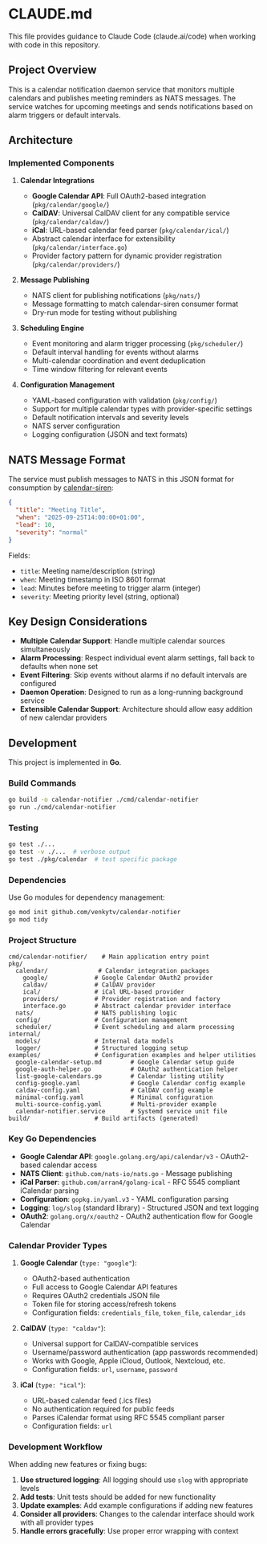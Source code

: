 # CLAUDE.md

This file provides guidance to Claude Code (claude.ai/code) when working with code in this repository.

## Project Overview

This is a calendar notification daemon service that monitors multiple calendars and publishes meeting reminders as NATS messages. The service watches for upcoming meetings and sends notifications based on alarm triggers or default intervals.

## Architecture

### Implemented Components

1. **Calendar Integrations**
   - **Google Calendar API**: Full OAuth2-based integration (`pkg/calendar/google/`)
   - **CalDAV**: Universal CalDAV client for any compatible service (`pkg/calendar/caldav/`)
   - **iCal**: URL-based calendar feed parser (`pkg/calendar/ical/`)
   - Abstract calendar interface for extensibility (`pkg/calendar/interface.go`)
   - Provider factory pattern for dynamic provider registration (`pkg/calendar/providers/`)

2. **Message Publishing**
   - NATS client for publishing notifications (`pkg/nats/`)
   - Message formatting to match calendar-siren consumer format
   - Dry-run mode for testing without publishing

3. **Scheduling Engine**
   - Event monitoring and alarm trigger processing (`pkg/scheduler/`)
   - Default interval handling for events without alarms
   - Multi-calendar coordination and event deduplication
   - Time window filtering for relevant events

4. **Configuration Management**
   - YAML-based configuration with validation (`pkg/config/`)
   - Support for multiple calendar types with provider-specific settings
   - Default notification intervals and severity levels
   - NATS server configuration
   - Logging configuration (JSON and text formats)

## NATS Message Format

The service must publish messages to NATS in this JSON format for consumption by [calendar-siren](https://github.com/venkytv/calendar-siren):

```json
{
  "title": "Meeting Title",
  "when": "2025-09-25T14:00:00+01:00",
  "lead": 10,
  "severity": "normal"
}
```

Fields:
- `title`: Meeting name/description (string)
- `when`: Meeting timestamp in ISO 8601 format
- `lead`: Minutes before meeting to trigger alarm (integer)
- `severity`: Meeting priority level (string, optional)

## Key Design Considerations

- **Multiple Calendar Support**: Handle multiple calendar sources simultaneously
- **Alarm Processing**: Respect individual event alarm settings, fall back to defaults when none set
- **Event Filtering**: Skip events without alarms if no default intervals are configured
- **Daemon Operation**: Designed to run as a long-running background service
- **Extensible Calendar Support**: Architecture should allow easy addition of new calendar providers

## Development

This project is implemented in **Go**.

### Build Commands
```bash
go build -o calendar-notifier ./cmd/calendar-notifier
go run ./cmd/calendar-notifier
```

### Testing
```bash
go test ./...
go test -v ./...  # verbose output
go test ./pkg/calendar  # test specific package
```

### Dependencies
Use Go modules for dependency management:
```bash
go mod init github.com/venkytv/calendar-notifier
go mod tidy
```

### Project Structure
```
cmd/calendar-notifier/    # Main application entry point
pkg/
  calendar/              # Calendar integration packages
    google/             # Google Calendar OAuth2 provider
    caldav/             # CalDAV provider
    ical/               # iCal URL-based provider
    providers/          # Provider registration and factory
    interface.go        # Abstract calendar provider interface
  nats/                 # NATS publishing logic
  config/               # Configuration management
  scheduler/            # Event scheduling and alarm processing
internal/
  models/               # Internal data models
  logger/               # Structured logging setup
examples/               # Configuration examples and helper utilities
  google-calendar-setup.md        # Google Calendar setup guide
  google-auth-helper.go           # OAuth2 authentication helper
  list-google-calendars.go        # Calendar listing utility
  config-google.yaml              # Google Calendar config example
  caldav-config.yaml              # CalDAV config example
  minimal-config.yaml             # Minimal configuration
  multi-source-config.yaml        # Multi-provider example
  calendar-notifier.service       # Systemd service unit file
build/                  # Build artifacts (generated)
```

### Key Go Dependencies
- **Google Calendar API**: `google.golang.org/api/calendar/v3` - OAuth2-based calendar access
- **NATS Client**: `github.com/nats-io/nats.go` - Message publishing
- **iCal Parser**: `github.com/arran4/golang-ical` - RFC 5545 compliant iCalendar parsing
- **Configuration**: `gopkg.in/yaml.v3` - YAML configuration parsing
- **Logging**: `log/slog` (standard library) - Structured JSON and text logging
- **OAuth2**: `golang.org/x/oauth2` - OAuth2 authentication flow for Google Calendar

### Calendar Provider Types

1. **Google Calendar** (`type: "google"`):
   - OAuth2-based authentication
   - Full access to Google Calendar API features
   - Requires OAuth2 credentials JSON file
   - Token file for storing access/refresh tokens
   - Configuration fields: `credentials_file`, `token_file`, `calendar_ids`

2. **CalDAV** (`type: "caldav"`):
   - Universal support for CalDAV-compatible services
   - Username/password authentication (app passwords recommended)
   - Works with Google, Apple iCloud, Outlook, Nextcloud, etc.
   - Configuration fields: `url`, `username`, `password`

3. **iCal** (`type: "ical"`):
   - URL-based calendar feed (.ics files)
   - No authentication required for public feeds
   - Parses iCalendar format using RFC 5545 compliant parser
   - Configuration fields: `url`

### Development Workflow

When adding new features or fixing bugs:

1. **Use structured logging**: All logging should use `slog` with appropriate levels
2. **Add tests**: Unit tests should be added for new functionality
3. **Update examples**: Add example configurations if adding new features
4. **Consider all providers**: Changes to the calendar interface should work with all provider types
5. **Handle errors gracefully**: Use proper error wrapping with context